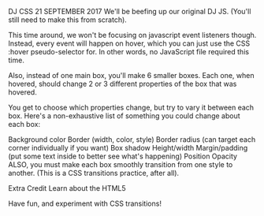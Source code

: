 DJ CSS
21 SEPTEMBER 2017
We'll be beefing up our original DJ JS. (You'll still need to make this from scratch).

This time around, we won't be focusing on javascript event listeners though. Instead, every event will happen on hover, which you can just use the CSS :hover pseudo-selector for. In other words, no JavaScript file required this time.

Also, instead of one main box, you'll make 6 smaller boxes. Each one, when hovered, should change 2 or 3 different properties of the box that was hovered.

You get to choose which properties change, but try to vary it between each box. Here's a non-exhaustive list of something you could change about each box:

Background color
Border (width, color, style)
Border radius (can target each corner individually if you want)
Box shadow
Height/width
Margin/padding (put some text inside to better see what's happening)
Position
Opacity
ALSO, you must make each box smoothly transition from one style to another. (This is a CSS transitions practice, after all).

Extra Credit
Learn about the HTML5 <audio> tag and insert some music to play in the background. It's just like you're in the club!

Have fun, and experiment with CSS transitions!